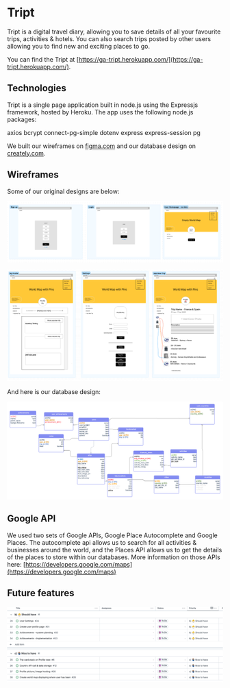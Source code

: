 # Tript

Tript is a digital travel diary, allowing you to save details of all your favourite trips, activities & hotels. You can also search trips posted by other users allowing you to find new and exciting places to go.

You can find the Tript at [https://ga-tript.herokuapp.com/](https://ga-tript.herokuapp.com/).

## Technologies

Tript is a single page application built in node.js using the Expressjs framework, hosted by Heroku. The app uses the following node.js packages:

axios
bcrypt
connect-pg-simple
dotenv
express
express-session
pg

We built our wireframes on [figma.com](https://www.figma.com/) and our database design on [creately.com](https://app.creately.com/).

## Wireframes

Some of our original designs are below:

![Wireframe 1](/views/assets/Wireframe_1.png "Wireframe 1")


![Wireframe 2](views/assets/Wireframes_2.png "Wireframe 2")


And here is our database design:


![Database design](views/assets/Database_design.png "Database design")


## Google API

We used two sets of Google APIs, Google Place Autocomplete and Google Places. The autocomplete api allows us to search for all activities & businesses around the world, and the Places API allows us to get the details of the places to store within our databases. More information on those APIs here: [https://developers.google.com/maps](https://developers.google.com/maps)

## Future features


![Future features](/views/assets/Future_features.png "Future features")